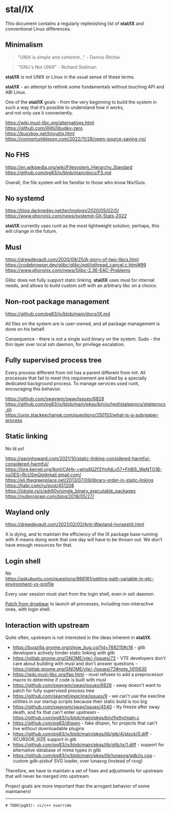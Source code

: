 # stal/IX

   
This document contains a regularly replenishing list of **stal/IX** and conventional Linux differences.

## Minimalism


> "UNIX is simple and coherent..." - Dennis Ritchie  
  
> "GNU's Not UNIX" -  Richard Stallman

**stal/IX** is not UNIX or Linux in the usual sense of these terms.  

**stal/IX** - an attempt to rethink some fundamentals without touching API and ABI Linux.

One of the **stal/IX** goals - from the very beginning to build the system in such a way that it’s possible to understand how it works,  
and not only use it conveniently.

https://wiki.musl-libc.org/alternatives.html  
https://github.com/illiliti/libudev-zero  
https://busybox.net/tinyutils.html  
https://connortumbleson.com/2022/11/28/open-source-saying-no/

## No FHS  
  
https://en.wikipedia.org/wiki/Filesystem_Hierarchy_Standard  
https://github.com/pg83/ix/blob/main/docs/FS.md

Overall, the file system will be familiar to those who know Nix/Guix.

## No systemd  

https://blog.darknedgy.net/technology/2020/05/02/0/  
https://www.phoronix.com/news/systemd-Git-Stats-2022

**stal/IX** currently uses runit as the most lightweight solution, perhaps, this will change in the future.

## Musl  

https://drewdevault.com/2020/09/25/A-story-of-two-libcs.html  
https://codebrowser.dev/glibc/glibc/nptl/pthread_cancel.c.html#99  
https://www.phoronix.com/news/Glibc-2.36-EAC-Problems

Glibc does not fully support static linking. **stal/IX** uses musl for internal needs, and allows to build custom soft with an arbitrary libc on a choice.

## Non-root package management  

https://github.com/pg83/ix/blob/main/docs/IX.md

All files on the system are ix user-owned, and all package management is done on his behalf.

Consequence - there is not a single suid binary on the system. Sudo - the thin layer over local ssh daemon, for privilege escalation.

## Fully supervised process tree  

Every process different from init has a parent different from init. All processes that fail to meet this requirement are killed by a specially dedicated background process. To manage services used runit, encouraging this behavior.

https://github.com/swaywm/sway/issues/6828  
https://github.com/pg83/ix/blob/main/pkgs/bin/sched/staleprocs/staleprocs.sh   
https://unix.stackexchange.com/questions/250153/what-is-a-subreaper-process  

## Static linking  
  
No ld.so!

https://gavinhoward.com/2021/10/static-linking-considered-harmful-considered-harmful/  
https://lore.kernel.org/lkml/CAHk-=whs8QZf3YnifdLv57+FhBi5_WeNTG1B-suOES=RcUSmQg@mail.gmail.com/  
https://eli.thegreenplace.net/2013/07/09/library-order-in-static-linking  
https://habr.com/ru/post/451208  
https://lobste.rs/s/adr60v/single_binary_executable_packages  
https://nullprogram.com/blog/2018/05/27/  

## Wayland only  

https://drewdevault.com/2021/02/02/Anti-Wayland-horseshit.html

X is dying, and to maintain the efficiency of the IX package base running with X means doing work that one day will have to be thrown out. We don’t have enough resources for that.

## Login shell  

No   
https://askubuntu.com/questions/866161/setting-path-variable-in-etc-environment-vs-profile

Every user session must start from the login shell, even in ssh daemon.

[Patch from dropbear](https://github.com/pg83/ix/blob/main/pkgs/bin/dropbear/ix.sh#L7) to launch all processes, including non-interactive ones, with login shell.

## Interaction with upstream  

Quite often, upstream is not interested in the ideas inherent in **stal/IX**:

* https://bugzilla.gnome.org/show_bug.cgi?id=768215#c16 - glib developers actively hinder static linking with glib
* https://gitlab.gnome.org/GNOME/vte/-/issues/72 - VTE developers don't care about building with musl and don't answer questions - https://gitlab.gnome.org/GNOME/vte/-/issues/72#note_1415630
* https://wiki.musl-libc.org/faq.html - musl refuses to add a preprocessor macro to determine if code is built with musl
* https://github.com/swaywm/sway/issues/6828 - sway doesn't want to patch for fully supervised process tree
* https://github.com/skarnet/execline/issues/9 - we can't use the execline utilities in our startup scripts because their static build is too big
* https://github.com/swaywm/sway/issues/4540 - tty freeze after sway death, and fix that can't enter upstream - https://github.com/pg83/ix/blob/main/pkgs/bin/fixtty/main.c
* https://github.com/pg83/dlopen - fake dlopen, for projects that can't live without downloadable plugins
* https://github.com/pg83/ix/blob/main/pkgs/lib/gtk/4/stock/0.diff - XCURSOR_SIZE support in gtk
* https://github.com/pg83/ix/blob/main/pkgs/lib/glib/ix/1.diff - support for alternative database of mime types in glib
* https://github.com/pg83/ix/blob/main/pkgs/lib/lunasvg/gdk/io.cpp - custom gdk-pixbuf SVG loader, over lunasvg (instead of rsvg)

Therefore, we have to maintain a set of fixes and adjustments for upstream that will never be merged into upstream.

Project goals are more important than the arrogant behavior of some maintainers!  

---

```shell
# TODO(pg83): cc/c++ override
```
